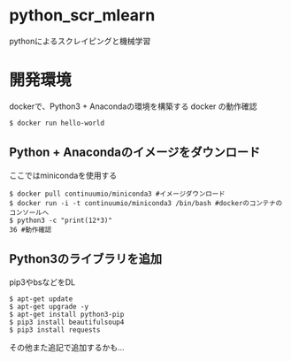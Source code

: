 # python_scr_mlearn
pythonによるスクレイピングと機械学習

# 開発環境
dockerで、Python3 + Anacondaの環境を構築する
docker の動作確認
```
$ docker run hello-world
```

## Python + Anacondaのイメージをダウンロード
ここではminicondaを使用する
```
$ docker pull continuumio/miniconda3 #イメージダウンロード
$ docker run -i -t continuumio/miniconda3 /bin/bash #dockerのコンテナのコンソールへ
$ python3 -c "print(12*3)"
36 #動作確認
```

## Python3のライブラリを追加
pip3やbsなどをDL
```
$ apt-get update
$ apt-get upgrade -y
$ apt-get install python3-pip
$ pip3 install beautifulsoup4
$ pip3 install requests
```
その他また追記で追加するかも...
